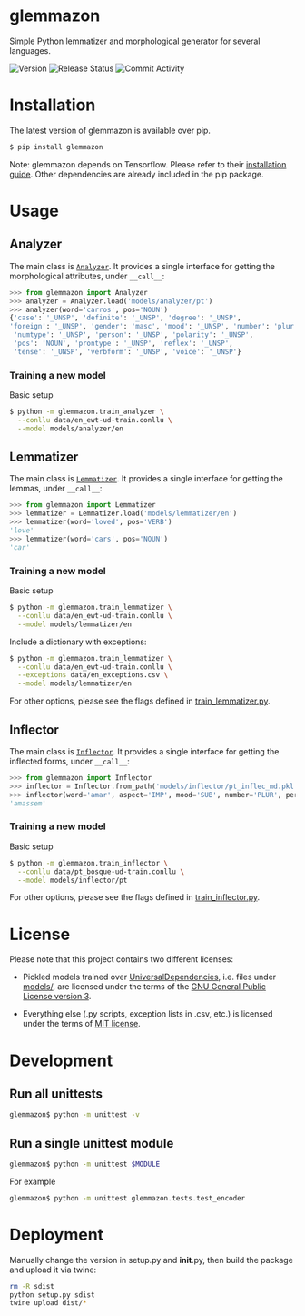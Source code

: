 # glemmazon
Simple Python lemmatizer and morphological generator for several 
languages.

![Version](https://img.shields.io/badge/version-0.3-red)
![Release Status](https://img.shields.io/badge/release-unstable-red)
![Commit Activity](https://img.shields.io/github/commit-activity/m/gustavoauma/glemmazon)

# Installation
The latest version of glemmazon is available over pip.
```bash
$ pip install glemmazon 
```

Note: glemmazon depends on Tensorflow. Please refer to their 
[installation guide](https://www.tensorflow.org/install/). Other
dependencies are already included in the pip package.

# Usage
## Analyzer
The main class is [`Analyzer`](./glemmazon/pipeline.py). It provides a 
single interface for getting the morphological attributes, under 
`__call__`:
```python
>>> from glemmazon import Analyzer
>>> analyzer = Analyzer.load('models/analyzer/pt')
>>> analyzer(word='carros', pos='NOUN')
{'case': '_UNSP', 'definite': '_UNSP', 'degree': '_UNSP', 
'foreign': '_UNSP', 'gender': 'masc', 'mood': '_UNSP', 'number': 'plur',
 'numtype': '_UNSP', 'person': '_UNSP', 'polarity': '_UNSP',
 'pos': 'NOUN', 'prontype': '_UNSP', 'reflex': '_UNSP', 
 'tense': '_UNSP', 'verbform': '_UNSP', 'voice': '_UNSP'}
```

### Training a new model
Basic setup
```bash
$ python -m glemmazon.train_analyzer \
  --conllu data/en_ewt-ud-train.conllu \
  --model models/analyzer/en
```

## Lemmatizer
The main class is [`Lemmatizer`](./glemmazon/pipeline.py). It 
provides a single interface for getting the lemmas, under `__call__`:
```python
>>> from glemmazon import Lemmatizer
>>> lemmatizer = Lemmatizer.load('models/lemmatizer/en')
>>> lemmatizer(word='loved', pos='VERB')
'love'
>>> lemmatizer(word='cars', pos='NOUN')
'car'
```

### Training a new model
Basic setup
```bash
$ python -m glemmazon.train_lemmatizer \
  --conllu data/en_ewt-ud-train.conllu \
  --model models/lemmatizer/en
```

Include a dictionary with exceptions:
```bash
$ python -m glemmazon.train_lemmatizer \
  --conllu data/en_ewt-ud-train.conllu \
  --exceptions data/en_exceptions.csv \
  --model models/lemmatizer/en
```

For other options, please see the flags defined in 
[train_lemmatizer.py](./glammatizer/train_lemmatizer.py).

## Inflector
The main class is [`Inflector`](./glemmazon/pipeline.py). It 
provides a single interface for getting the inflected forms, under 
`__call__`:
```python
>>> from glemmazon import Inflector
>>> inflector = Inflector.from_path('models/inflector/pt_inflec_md.pkl')
>>> inflector(word='amar', aspect='IMP', mood='SUB', number='PLUR', person='3', tense='PAST')
'amassem'
```

### Training a new model
Basic setup
```bash
$ python -m glemmazon.train_inflector \
  --conllu data/pt_bosque-ud-train.conllu \
  --model models/inflector/pt
```

For other options, please see the flags defined in 
[train_inflector.py](./glammatizer/train_inflector.py).

# License
Please note that this project contains two different licenses:

- Pickled models trained over [UniversalDependencies](
  http://github.com/UniversalDependencies), i.e. files under 
  [models/](./models/), are licensed under the terms of the [GNU General 
  Public License version 3](./models/!LICENSE).
  
- Everything else (.py scripts, exception lists in .csv, etc.) is 
  licensed under the terms of [MIT license](./LICENSE).

# Development
## Run all unittests
```bash
glemmazon$ python -m unittest -v
```
## Run a single unittest module
```bash
glemmazon$ python -m unittest $MODULE
```

For example
```bash
glemmazon$ python -m unittest glemmazon.tests.test_encoder
```

# Deployment
Manually change the version in setup.py and __init__.py, then build the
package and upload it via twine:
```bash
rm -R sdist
python setup.py sdist
twine upload dist/*
```

